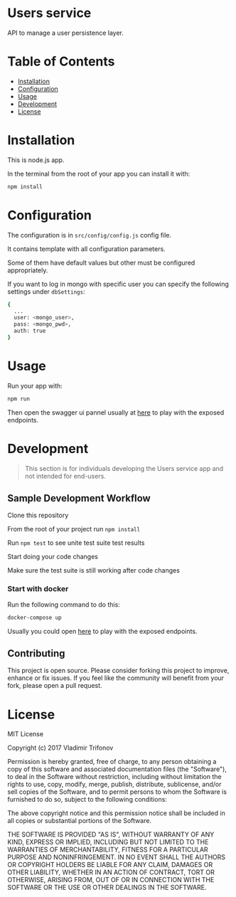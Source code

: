 # Users service

API to manage a user persistence layer.

# Table of Contents

- [Installation](#installation)
- [Configuration](#configuration)
- [Usage](#usage)
- [Development](#development)
- [License](#license)

# Installation
This is node.js app.

In the terminal from the root of your app you can install it with:

```sh 
npm install
```

# Configuration
The configuration is in `src/config/config.js` config file.

It contains template with all configuration parameters.

Some of them have default values but other must be configured appropriately.

If you want to log in mongo with specific user you can specify the following settings under `dbSettings`:
```sh
{
  ...
  user: <mongo_user>,
  pass: <mongo_pwd>,
  auth: true
}
```

# Usage
Run your app with:
```sh 
npm run
```

Then open the swagger ui pannel usually at [here](http://localhost:3000/swagger) to play with the exposed endpoints.

# Development
> This section is for individuals developing the Users service app and not intended for end-users.

## Sample Development Workflow

Clone this repository

From the root of your project run `npm install`

Run `npm test` to see unite test suite test results

Start doing your code changes

Make sure the test suite is still working after code changes

### Start with docker
Run the following command to do this:
```sh
docker-compose up
```

Usually you could open [here](http://localhost:3000/swagger) to play with the exposed endpoints.

## Contributing 

This project is open source. Please consider forking this project to improve, enhance or fix issues. If you feel like the community will benefit from your fork, please open a pull request.

# License

MIT License

Copyright (c) 2017 Vladimir Trifonov

Permission is hereby granted, free of charge, to any person obtaining a copy of this software and associated documentation files (the "Software"), to deal
in the Software without restriction, including without limitation the rights to use, copy, modify, merge, publish, distribute, sublicense, and/or sell
copies of the Software, and to permit persons to whom the Software is furnished to do so, subject to the following conditions:

The above copyright notice and this permission notice shall be included in all
copies or substantial portions of the Software.

THE SOFTWARE IS PROVIDED "AS IS", WITHOUT WARRANTY OF ANY KIND, EXPRESS OR IMPLIED, INCLUDING BUT NOT LIMITED TO THE WARRANTIES OF MERCHANTABILITY,
FITNESS FOR A PARTICULAR PURPOSE AND NONINFRINGEMENT. IN NO EVENT SHALL THE AUTHORS OR COPYRIGHT HOLDERS BE LIABLE FOR ANY CLAIM, DAMAGES OR OTHER
LIABILITY, WHETHER IN AN ACTION OF CONTRACT, TORT OR OTHERWISE, ARISING FROM, OUT OF OR IN CONNECTION WITH THE SOFTWARE OR THE USE OR OTHER DEALINGS IN THE SOFTWARE.
